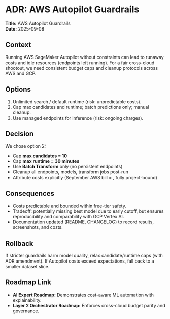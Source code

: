 # ADR: AWS Autopilot Guardrails

**Title:** AWS Autopilot Guardrails  
**Date:** 2025-09-08  

## Context  
Running AWS SageMaker Autopilot without constraints can lead to runaway costs and idle resources (endpoints left running). For a fair cross-cloud shootout, we need consistent budget caps and cleanup protocols across AWS and GCP.  

## Options  
1. Unlimited search / default runtime (risk: unpredictable costs).  
2. Cap max candidates and runtime; batch predictions only; manual cleanup.  
3. Use managed endpoints for inference (risk: ongoing charges).  

## Decision  
We chose option 2:  
- Cap **max candidates = 10**  
- Cap **max runtime = 30 minutes**  
- Use **Batch Transform** only (no persistent endpoints)  
- Cleanup all endpoints, models, transform jobs post-run  
- Attribute costs explicitly (September AWS bill = , fully project-bound)  

## Consequences  
- Costs predictable and bounded within free-tier safety.  
- Tradeoff: potentially missing best model due to early cutoff, but ensures reproducibility and comparability with GCP Vertex AI.  
- Documentation updated (README, CHANGELOG) to record results, screenshots, and costs.  

## Rollback  
If stricter guardrails harm model quality, relax candidate/runtime caps (with ADR amendment). If Autopilot costs exceed expectations, fall back to a smaller dataset slice.  

## Roadmap Link  
- **AI Expert Roadmap:** Demonstrates cost-aware ML automation with explainability.  
- **Layer 2 Orchestrator Roadmap:** Enforces cross-cloud budget parity and governance.  

